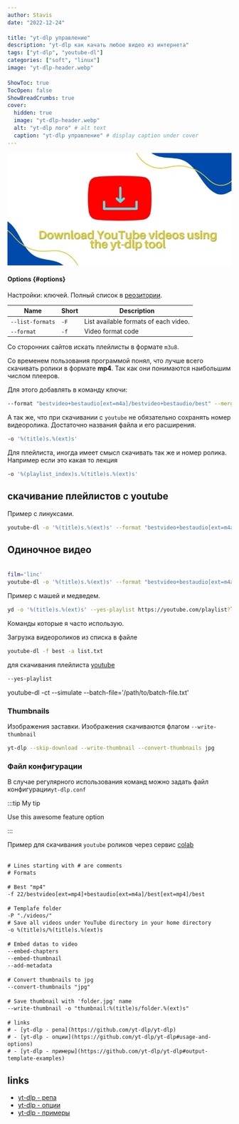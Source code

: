 ```yaml
---
author: Stavis
date: "2022-12-24"

title: "yt-dlp управление"
description: "yt-dlp как качать любое видео из интернета"
tags: ["yt-dlp", "youtube-dl"]
categories: ["soft", "linux"]
image: "yt-dlp-header.webp"

ShowToc: true
TocOpen: false
ShowBreadCrumbs: true
cover:
  hidden: true
  image: "yt-dlp-header.webp"
  alt: "yt-dlp лого" # alt text
  caption: "yt-dlp управление" # display caption under cover
---
```


![TDD Banner](yt-dlp-header.webp)


#### Options {#options}

Настройки: ключей. Полный список в [реозитории](https://github.com/yt-dlp/yt-dlp#general-options). 

| Name | Short | Description |
| --- | --- | --- |
| `--list-formats` | `-F` |  List available formats of each video. |
| `--format` | `-f` | Video format code |

Со сторонних сайтов искать плейлисты в формате `m3u8`.

Со временем пользования программой понял, что лучше всего
скачивать ролики в формате **mp4**. Так как они понимаются
наибольшим числом плееров.

Для этого добавлять в команду ключи:

```bash
--format "bestvideo+bestaudio[ext=m4a]/bestvideo+bestaudio/best" --merge-output-format mp4
```

А так же, что при скачивании с `youtube` не обязательно сохранять номер видеоролика. Достаточно названия файла и его расширения.

```bash
-o '%(title)s.%(ext)s'
```

Для плейлиста, иногда имеет смысл скачивать так же и номер ролика.
Например если это какая то лекция

```bash
-o '%(playlist_index)s.%(title)s.%(ext)s'
```

## скачивание плейлистов с youtube

Пример с линуксами.

```bash
youtube-dl -o '%(title)s.%(ext)s' --format "bestvideo+bestaudio[ext=m4a]/bestvideo+bestaudio/best" --merge-output-format mp4 --yes-playlist https://youtube.com/playlist?list=PLisqB92_b4TlQH3jVGf6lrFMVqalCTjAQ
```

## Одиночное видео

```bash

film='linc'
youtube-dl -o '%(title)s.%(ext)s' --format "bestvideo+bestaudio[ext=m4a]/bestvideo+bestaudio/best" --merge-output-format mp4 $film

```

Пример с машей и медведем.

```bash
yd -o '%(title)s.%(ext)s' --yes-playlist https://youtube.com/playlist?list=PLXnIohISHNIur5SkRfvOLo1YJjw7NwQx6
```

Команды которые я часто использую.

Загрузка видеороликов из списка в файле

```bash
youtube-dl -f best -a list.txt
```

для скачивания плейлиста [youtube](https://youtube.com)

```bash
--yes-playlist
```

youtube-dl -ct --simulate --batch-file='/path/to/batch-file.txt'

### Thumbnails

Изображения заставки.
Изображения скачиваются флагом `--write-thumbnail`

```sh
yt-dlp --skip-download --write-thumbnail --convert-thumbnails jpg 
```

### Файл конфигурации

В случае регулярного использования команд можно задать файл конфигурации`yt-dlp.conf`

:::tip My tip

Use this awesome feature option

:::

Пример для скачивания `youtube` роликов через сервис [colab](https://colab.research.google.com/drive/1VYZOzBjoacWr7s9Al-J932byqaylRunW)

```shell title="yt-dlp.conf"

# Lines starting with # are comments
# Formats

# Best "mp4"
-f 22/bestvideo[ext=mp4]+bestaudio[ext=m4a]/best[ext=mp4]/best

# Templafe folder
-P "./videos/"
# Save all videos under YouTube directory in your home directory
-o %(title)s/%(title)s.%(ext)s

# Embed datas to video
--embed-chapters 
--embed-thumbnail 
--add-metadata

# Convert thumbnails to jpg
--convert-thumbnails "jpg"

# Save thumbnail with 'folder.jpg' name
--write-thumbnail -o "thumbnail:%(title)s/folder.%(ext)s"

# links
# - [yt-dlp - репа](https://github.com/yt-dlp/yt-dlp)
# - [yt-dlp - опции](https://github.com/yt-dlp/yt-dlp#usage-and-options)
# - [yt-dlp - примеры](https://github.com/yt-dlp/yt-dlp#output-template-examples)
```



## links

- [yt-dlp - репа](https://github.com/yt-dlp/yt-dlp)
- [yt-dlp - опции](https://github.com/yt-dlp/yt-dlp#usage-and-options)
- [yt-dlp - примеры](https://github.com/yt-dlp/yt-dlp#output-template-examples)
